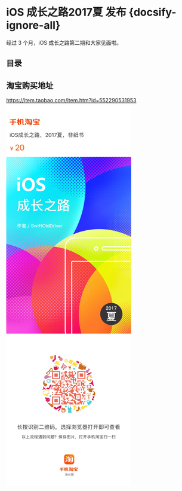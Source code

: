 # iOS 成长之路2017夏 发布 {docsify-ignore-all}

经过 3 个月，iOS 成长之路第二期和大家见面啦。

## 目录

## 淘宝购买地址
https://item.taobao.com/item.htm?id=552290531953
<img src="sources/v2-taobao.jpeg" style="max-width:500px;margin:0 auto;"/>
